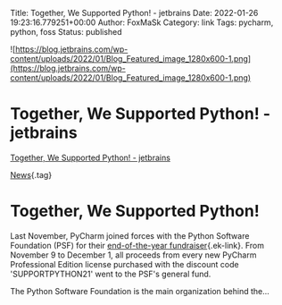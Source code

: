 Title: Together, We Supported Python! - jetbrains
Date: 2022-01-26 19:23:16.779251+00:00
Author: FoxMaSk 
Category: link
Tags: pycharm, python, foss
Status: published


![https://blog.jetbrains.com/wp-content/uploads/2022/01/Blog_Featured_image_1280x600-1.png](https://blog.jetbrains.com/wp-content/uploads/2022/01/Blog_Featured_image_1280x600-1.png)


# Together, We Supported Python! - jetbrains

[Together, We Supported Python! - jetbrains](https://blog.jetbrains.com/pycharm/2022/01/psf-campaign-results-2021/)



[News](/pycharm/category/news/){.tag}

Together, We Supported Python!
==============================

Last November, PyCharm joined forces with the Python Software Foundation
(PSF) for their [end-of-the-year
fundraiser](https://www.python.org/psf/donations/2021-q4-drive/){.ek-link}.
From November 9 to December 1, all proceeds from every new PyCharm
Professional Edition license purchased with the discount code
&#39;SUPPORTPYTHON21&#39; went to the PSF&#39;s general fund.

The Python Software Foundation is the main organization behind the...


